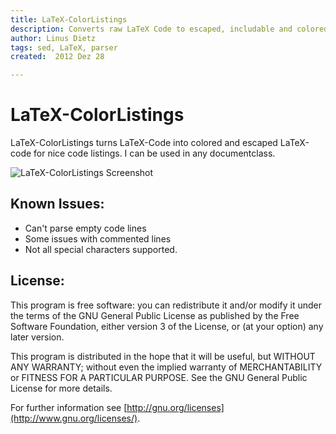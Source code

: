 ```yaml
---
title: LaTeX-ColorListings
description: Converts raw LaTeX Code to escaped, includable and colored LaTeX code.
author: Linus Dietz
tags: sed, LaTeX, parser 
created:  2012 Dez 28

---
```


LaTeX-ColorListings
===================
LaTeX-ColorListings turns LaTeX-Code into colored and escaped LaTeX-code for nice code listings. I can be used in any documentclass.

![LaTeX-ColorListings Screenshot](https://github.com/lynyus/LaTeX-ColorListings/blob/master/screenshot.png?raw=true)

Known Issues:
------------------
* Can't parse empty code lines
* Some issues with commented lines
* Not all special characters supported. 

License:
-----------------

This program is free software: you can redistribute it and/or modify it under the terms of the GNU General Public License as published by the Free Software Foundation, either version 3 of the License, or (at your option) any later version.

This program is distributed in the hope that it will be useful, but WITHOUT ANY WARRANTY; without even the implied warranty of MERCHANTABILITY or FITNESS FOR A PARTICULAR PURPOSE.  See the GNU General Public License for more details.

For further information see [http://gnu.org/licenses](http://www.gnu.org/licenses/).
